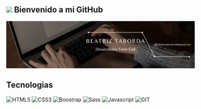 ## <img src="https://i.giphy.com/media/v1.Y2lkPTc5MGI3NjExNmF5a2cxZHcycG92Zjdhemx4aDJmZWw4Z3VmZ2tkaTJlYTZpMGM1cCZlcD12MV9pbnRlcm5hbF9naWZfYnlfaWQmY3Q9Zw/iGwIFdyvV3Xrimie3h/giphy.gif" width="100"> Bienvenido a mi GitHub
![Banner de Beaele](Banner-github-beaele.jpg)

## Tecnologias 
<div class="skills my-3>
<img class="mx-2" alt="Vue JS" src="https://img.shields.io/badge/Vue.js-35495E?style=for-the-badge&logo=vue.js&logoColor=4FC08D" />
<img class="mx-2" alt="HTML5" src="https://img.shields.io/badge/HTML5-E34F26?style=for-the-badge&logo=html5&logoColor=white" /> 
<img class="mx-2" alt="CSS3" src="https://img.shields.io/badge/CSS3-1572B6?style=for-the-badge&logo=css3&logoColor=white" />
<img class="mx-2" alt="Boostrap" src="https://img.shields.io/badge/Bootstrap-563D7C?style=for-the-badge&logo=bootstrap&logoColor=white" /> 
<img class="mx-2" alt="Sass" src="https://img.shields.io/badge/Sass-CC6699?style=for-the-badge&logo=sass&logoColor=white" />
<img class="mx-2" alt="Javascript" src="https://img.shields.io/badge/JavaScript-323330?style=for-the-badge&logo=javascript&logoColor=F7DF1E" /> 
<img class="mx-2" alt="GIT" src="https://img.shields.io/badge/GIT-E44C30?style=for-the-badge&logo=git&logoColor=white" />
</div>
<!--
**Beaele23/Beaele23** is a ✨ _special_ ✨ repository because its `README.md` (this file) appears on your GitHub profile.

Here are some ideas to get you started:

- 🔭 I’m currently working on ...
- 🌱 I’m currently learning ...
- 👯 I’m looking to collaborate on ...
- 🤔 I’m looking for help with ...
- 💬 Ask me about ...
- 📫 How to reach me: ...
- 😄 Pronouns: ...
- ⚡ Fun fact: ...
-->

